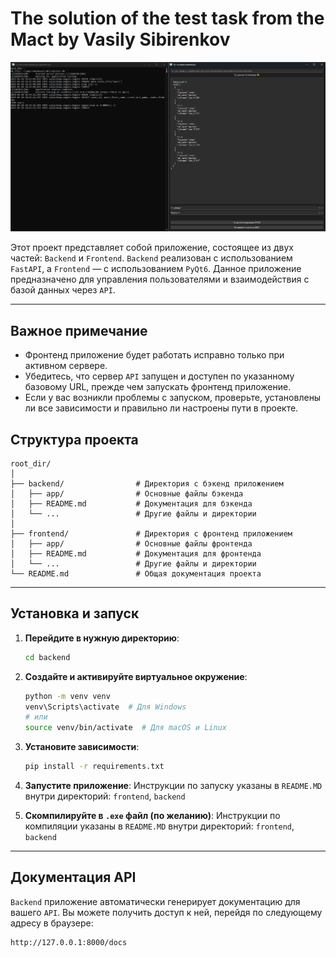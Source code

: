 # The solution of the test task from the Mact by Vasily Sibirenkov

![The solution of the test task from the Mact by Vasily Sibirenkov](assets/main.png)

Этот проект представляет собой приложение, состоящее из двух частей: `Backend` и `Frontend`. `Backend` реализован с использованием `FastAPI`, а `Frontend` — с использованием `PyQt6`.
Данное приложение предназначено для управления пользователями и взаимодействия с базой данных через `API`.

---

## Важное примечание
- Фронтенд приложение будет работать исправно только при активном сервере.
- Убедитесь, что сервер `API` запущен и доступен по указанному базовому URL, прежде чем запускать фронтенд приложение.
- Если у вас возникли проблемы с запуском, проверьте, установлены ли все зависимости и правильно ли настроены пути в проекте.

## Структура проекта

```
root_dir/
│
├── backend/                # Директория с бэкенд приложением
│   ├── app/                # Основные файлы бэкенда
│   ├── README.md           # Документация для бэкенда
│   └── ...                 # Другие файлы и директории
│
├── frontend/               # Директория с фронтенд приложением
│   ├── app/                # Основные файлы фронтенда
│   ├── README.md           # Документация для фронтенда
│   └── ...                 # Другие файлы и директории
└── README.md               # Общая документация проекта
```

---

## Установка и запуск

1. **Перейдите в нужную директорию**:
   ```bash
   cd backend
   ```

2. **Создайте и активируйте виртуальное окружение**:
   ```bash
   python -m venv venv
   venv\Scripts\activate  # Для Windows
   # или
   source venv/bin/activate  # Для macOS и Linux
   ```

3. **Установите зависимости**:
   ```bash
   pip install -r requirements.txt
   ```

4. **Запустите приложение**:
   Инструкции по запуску указаны в `README.MD` внутри директорий: `frontend`, `backend`

5. **Скомпилируйте в `.exe` файл (по желанию)**:
   Инструкции по компиляции указаны в `README.MD` внутри директорий: `frontend`, `backend`

---

## Документация API

`Backend` приложение автоматически генерирует документацию для вашего `API`. Вы можете получить доступ к ней, перейдя по следующему адресу в браузере:

```
http://127.0.0.1:8000/docs
```